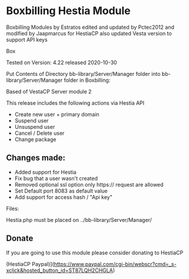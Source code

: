 # Boxbilling Hestia Module

Boxbilling Modules by Estratos edited and updated by Pctec2012 and modified by Jaapmarcus for HestiaCP  also updated Vesta version to support API keys

Box

Tested on Version: 4.22 released 2020-10-30

Put Contents of Directory bb-library/Server/Manager folder into bb-library/Server/Manager folder in Boxbilling:

Based of VestaCP Server module 2

This release includes the following actions via Hestia API

- Create new user + primary domain 
- Suspend user 
- Unsuspend user
- Cancel / Delete user 
- Change package

## Changes made:

- Added support for Hestia
- Fix bug that a user wasn't created
- Removed optional ssl option only https:// request are allowed
- Set Default port 8083 as default value
- Add support for access hash / "Api key"
 
Files:

Hestia.php must be placed on ../bb-library/Server/Manager/

## Donate 

If you are going to use this module please consider donating to HestiaCP

(HestiaCP Paypal)](https://www.paypal.com/cgi-bin/webscr?cmd=_s-xclick&hosted_button_id=ST87LQH2CHGLA)

